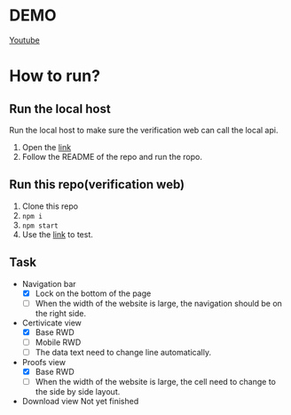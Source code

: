 # DEMO
[Youtube](https://youtu.be/zlMAnMZ7UKo)

# How to run?
## Run the local host
Run the local host to make sure the verification web can call the local api.
1. Open the [link](https://github.com/tina1998612/chain-certificate/tree/restructure)
2. Follow the README of the repo and run the ropo.

## Run this repo(verification web)
1. Clone this repo
2. `npm i`
3. `npm start`
4. Use the [link](http://localhost:3000/?email=georgetest@gmail.com) to test.

## Task
- Navigation bar
    - [x] Lock on the bottom of the page
    - [ ] When the width of the website is large, the navigation should be on the right side.

- Certivicate view
    - [x] Base RWD
    - [ ] Mobile RWD
    - [ ] The data text need to change line automatically.

- Proofs view
    - [x] Base RWD
    - [ ] When the width of the website is large, the cell need to change to the side by side layout.

- Download view
Not yet finished
